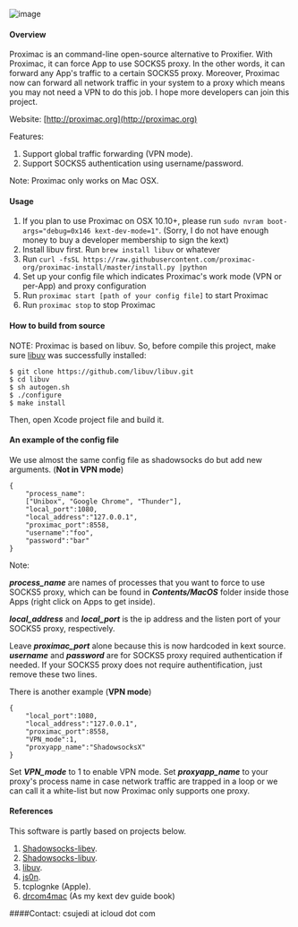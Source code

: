 ![image](https://raw.githubusercontent.com/csujedihy/proximac/master/img/proximac-logo.png)

#### Overview

Proximac is an command-line open-source alternative to Proxifier. With Proximac, it can force App to use SOCKS5 proxy. In the other words, it can forward any App's traffic to a certain SOCKS5 proxy. Moreover, Proximac now can forward all network traffic in your system to a proxy which means you may not need a VPN to do this job. I hope more developers can join this project.

Website: [http://proximac.org](http://proximac.org)

Features:

1. Support global traffic forwarding (VPN mode).
2. Support SOCKS5 authentication using username/password.

Note: Proximac only works on Mac OSX.

#### Usage 
1. If you plan to use Proximac on OSX 10.10+, please run ```sudo nvram boot-args="debug=0x146 kext-dev-mode=1"```. (Sorry, I do not have enough money to buy a developer membership to sign the kext)
1. Install libuv first. Run ```brew install libuv``` or whatever
2. Run ```curl -fsSL https://raw.githubusercontent.com/proximac-org/proximac-install/master/install.py |python ```
3. Set up your config file which indicates Proximac's work mode (VPN or per-App) and proxy configuration
4. Run ```proximac start [path of your config file]``` to start Proximac
5. Run ```proximac stop``` to stop Proximac

#### How to build from source
NOTE: Proximac is based on libuv. So, before compile this project, make sure [libuv](https://github.com/libuv/libuv) was successfully installed:

	$ git clone https://github.com/libuv/libuv.git
	$ cd libuv
	$ sh autogen.sh
	$ ./configure
	$ make install

Then, open Xcode project file and build it.



#### An example of the config file
We use almost the same config file as shadowsocks do but add new arguments. (**Not in VPN mode**)

```
{
    "process_name":
    ["Unibox", "Google Chrome", "Thunder"], 
    "local_port":1080,
    "local_address":"127.0.0.1",
    "proximac_port":8558,
    "username":"foo",
    "password":"bar"
}
```
Note: 

***process_name*** are names of processes that you want to force to use SOCKS5 proxy, which can be found in ***Contents/MacOS*** folder inside those Apps (right click on Apps to get inside).

***local_address*** and ***local_port*** is the ip address and the listen port of your SOCKS5 proxy, respectively. 

Leave ***proximac_port*** alone because this is now hardcoded in kext source. ***username*** and ***password*** are for SOCKS5 proxy required authentication if needed. If your SOCKS5 proxy does not require authentification, just remove these two lines.

There is another example (**VPN mode**)

```
{
    "local_port":1080,
    "local_address":"127.0.0.1",
    "proximac_port":8558,
    "VPN_mode":1,
    "proxyapp_name":"ShadowsocksX"
}
```
Set ***VPN_mode*** to 1 to enable VPN mode. 
Set ***proxyapp_name*** to your proxy's process name in case network traffic are trapped in a loop or we can call it a white-list but now Proximac only supports one proxy.

#### References
This software is partly based on projects below.

1. [Shadowsocks-libev](https://github.com/shadowsocks/shadowsocks-libev).
2. [Shadowsocks-libuv](https://github.com/dndx/shadowsocks-libuv).
3. [libuv](https://github.com/libuv/libuv).
4. [js0n](https://github.com/quartzjer/js0n).
5. tcplognke (Apple).
6. [drcom4mac](https://code.google.com/p/drcom4mac/) (As my kext dev guide book)

####Contact:
csujedi at icloud dot com